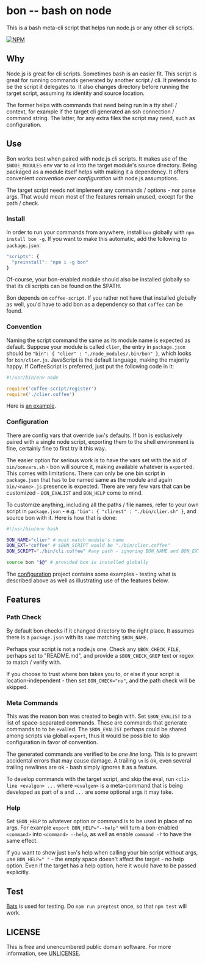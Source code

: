# bon -- bash on node

This is a bash meta-cli script that helps run node.js or any other cli scripts.

[![NPM](https://nodei.co/npm/bon.png?compact=true)](https://www.npmjs.org/package/bon)


## Why

Node.js is great for cli scripts.  Sometimes bash is an easier fit.
This script is great for running commands generated by another script / cli.
It pretends to be the script it delegates to.  It also changes directory
before running the target script, assuming its identity and source location.

The former helps with commands that need being run in a tty shell / context,
for example if the target cli generated an ssh connection / command string.
The latter, for any extra files the script may need, such as configuration.


## Use

Bon works best when paired with node.js cli scripts. It makes use of
the `$NODE_MODULES` env var to `cd` into the target module's source directory.
Being packaged as a module itself helps with making it a dependency.
It offers convenient *convention over configuration* with node.js assumptions.

The target script needs not implement any commands / options - nor parse args.
That would mean most of the features remain unused, except for the path / check.


### Install

In order to run your commands from anywhere, install `bon` globally with
`npm install bon -g`.  If you want to make this automatic,
add the following to `package.json`:

```js
"scripts": {
  "preinstall": "npm i -g bon"
}
```

Of-course, your bon-enabled module should also be installed globally
so that its cli scripts can be found on the $PATH.

Bon depends on `coffee-script`.  If you rather not have that installed globally
as well, you'd have to add bon as a dependency so that `coffee` can be found.


### Convention

Naming the script command the same as its module name is expected as default.
Suppose your module is called `clier`, the entry in `package.json` should be
`"bin": { "clier" : "./node_modules/.bin/bon" }`, which looks for
`bin/clier.js`.  JavaScript is the default language, making the majority happy.
If CoffeeScript is preferred, just put the following code in it:

```js
#!/usr/bin/env node

require('coffee-script/register')
require('./clier.coffee')
```

Here is [an example](https://github.com/orlin/bon/tree/active/test/convention).


### Configuration

There are config vars that override `bon`'s defaults.
If bon is exclusively paired with a single node script,
exporting them to the shell environment is fine,
certainly fine to first try it this way.

The easier option for serious work is to have the vars set with the aid of
`bin/bonvars.sh` - bon will source it, making available whatever is `export`ed.
This comes with limitations. There can only be one bin script in `package.json`
that has to be named same as the module and again `bin/<name>.js` presence
is expected.  There are very few vars that can be customized - `BON_EVALIST`
and `BON_HELP` come to mind.

To customize anything, including all the paths / file names, refer to your own
script in `package.json` - e.g. `"bin": { "clirest" : "./bin/clier.sh" }`, and
source bon with it.  Here is how that is done:

```bash
#!/usr/bin/env bash

BON_NAME="clier" # must match module's name
BON_EXT="coffee" # $BON_SCRIPT would be "./bin/clier.coffee"
BON_SCRIPT="./bin/cli.coffee" #any path - ignoring BON_NAME and BON_EXT

source bon "$@" # provided bon is installed globally
```

The [configuration](https://github.com/orlin/bon/tree/active/test/configuration)
project contains some examples - testing what is described above as well as
illustrating use of the features below.


## Features

### Path Check

By default bon checks if it changed directory to the right place.
It assumes there is a `package.json` with its `name` matching `$BON_NAME`.

Perhaps your script is not a node.js one.  Check any `$BON_CHECK_FILE`,
perhaps set to "README.md", and provide a `$BON_CHECK_GREP`
text or regex to match / verify with.

If you choose to trust where bon takes you to,
or else if your script is location-independent - then
set `BON_CHECK="no"`, and the path check will be skipped.


### Meta Commands

This was the reason bon was created to begin with.
Set `$BON_EVALIST` to a list of space-separated commands.
These are commands that generate commands to to be `eval`led.
The `$BON_EVALIST` perhaps could be shared among scripts via global `export`,
thus it would be possible to skip configuration in favor of convention.

The generated commands are verified to be *one line* long.
This is to prevent accidental errors that may cause damage.
A trailing `\n` is ok, even several trailing newlines are ok -
bash simply ignores it as a feature.

To develop commands with the target script, and skip the eval, run
`<cli> line <evalgen> ...` where `<evalgen>` is a meta-command that is
being developed as part of a <cli> and `...` are some optional args it may take.


### Help

Set `$BON_HELP` to whatever option or command is to be used in place of no args.
For example `export BON_HELP="--help"` will turn a bon-enabled `<command>`
into `<command> --help`, as well as enable `command -?` to have the same effect.

If you want to show just `bon`'s help when calling your bin script without args,
use `BON_HELP=" "` - the empty space doesn't affect the target - no help option.
Even if the target has a help option, here it would have to be passed explicitly.


## Test

[Bats](https://github.com/sstephenson/bats) is used for testing.
Do `npm run preptest` once, so that `npm test` will work.


## LICENSE

This is free and unencumbered public domain software.
For more information, see [UNLICENSE](http://unlicense.org).
